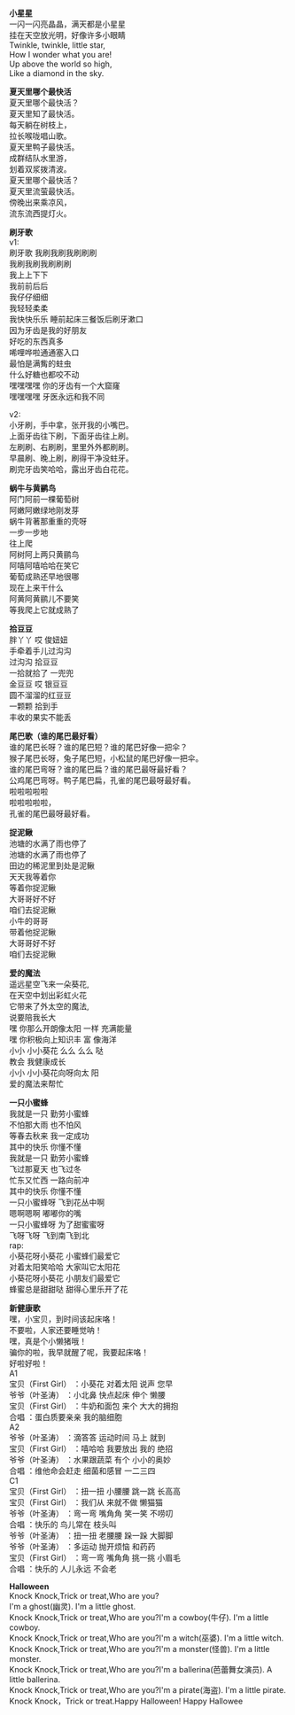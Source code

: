 <b>小星星</b>   
一闪一闪亮晶晶，满天都是小星星   
挂在天空放光明，好像许多小眼睛   
Twinkle, twinkle, little star,   
How I wonder what you are!   
Up above the world so high,   
Like a diamond in the sky.   
   
<b>夏天里哪个最快活</b>   
夏天里哪个最快活？   
夏天里知了最快活。   
每天躺在树枝上，   
拉长喉咙唱山歌。   
夏天里鸭子最快活。   
成群结队水里游，   
划着双浆拨清波。   
夏天里哪个最快活？   
夏天里流萤最快活。   
傍晚出来乘凉风，   
流东流西提灯火。   
   
<b>刷牙歌</b>   
v1:   
刷牙歌 我刷我刷我刷刷刷   
我刷我刷我刷刷刷   
我上上下下   
我前前后后   
我仔仔细细   
我轻轻柔柔   
我快快乐乐 睡前起床三餐饭后刷牙漱口   
因为牙齿是我的好朋友   
好吃的东西真多   
唏哩哗啦通通塞入口   
最怕是满觜的蛀虫   
什么好糖也都咬不动   
嘿嘿嘿嘿 你的牙齿有一个大窟窿   
嘿嘿嘿嘿 牙医永远和我不同   
   
v2:   
小牙刷，手中拿，张开我的小嘴巴。   
上面牙齿往下刷，下面牙齿往上刷。   
左刷刷、右刷刷，里里外外都刷刷。   
早晨刷、晚上刷，刷得干净没蛀牙。   
刷完牙齿笑哈哈，露出牙齿白花花。   
   
<b>蜗牛与黄鹂鸟</b>   
阿门阿前一棵葡萄树   
阿嫩阿嫩绿地刚发芽   
蜗牛背著那重重的壳呀   
一步一步地   
往上爬   
阿树阿上两只黄鹂鸟   
阿嘻阿嘻哈哈在笑它   
葡萄成熟还早地很哪   
现在上来干什么   
阿黄阿黄鹂儿不要笑   
等我爬上它就成熟了   
   
<b>拾豆豆</b>   
胖丫丫 哎 俊妞妞   
手牵着手儿过沟沟   
过沟沟 拾豆豆   
一拾就拾了 一兜兜   
金豆豆 哎 银豆豆   
圆不溜溜的红豆豆   
一颗颗 拾到手   
丰收的果实不能丢   
   
<b>尾巴歌（谁的尾巴最好看）</b>   
谁的尾巴长呀？谁的尾巴短？谁的尾巴好像一把伞？   
猴子尾巴长呀，兔子尾巴短，小松鼠的尾巴好像一把伞。   
谁的尾巴弯呀？谁的尾巴扁？谁的尾巴最呀最好看？   
公鸡尾巴弯呀。鸭子尾巴扁，孔雀的尾巴最呀最好看。   
啦啦啦啦啦    
啦啦啦啦啦，   
孔雀的尾巴最呀最好看。   
   
<b>捉泥鳅</b>   
池塘的水满了雨也停了   
池塘的水满了雨也停了   
田边的稀泥里到处是泥鳅   
天天我等着你   
等着你捉泥鳅   
大哥哥好不好   
咱们去捉泥鳅   
小牛的哥哥   
带着他捉泥鳅   
大哥哥好不好   
咱们去捉泥鳅   
   
<b>爱的魔法</b>   
遥远星空飞来一朵葵花,   
在天空中划出彩虹火花   
它带来了外太空的魔法,   
说要陪我长大   
嘿 你那么开朗像太阳 一样 充满能量    
嘿 你积极向上知识丰 富 像海洋   
小小 小小葵花 么么 么么 哒    
教会 我健康成长    
小小 小小葵花向呀向太 阳    
爱的魔法来帮忙    
   
<b>一只小蜜蜂</b>   
我就是一只 勤劳小蜜蜂   
不怕那大雨 也不怕风   
等春去秋来 我一定成功   
其中的快乐 你懂不懂   
我就是一只 勤劳小蜜蜂   
飞过那夏天 也飞过冬   
忙东又忙西 一路向前冲   
其中的快乐 你懂不懂   
一只小蜜蜂呀 飞到花丛中啊   
嗯啊嗯啊 嘟嘟你的嘴   
一只小蜜蜂呀 为了甜蜜蜜呀   
飞呀飞呀 飞到南飞到北    
rap:   
小葵花呀小葵花  小蜜蜂们最爱它   
对着太阳笑哈哈  大家叫它太阳花   
小葵花呀小葵花 小朋友们最爱它   
蜂蜜总是甜甜哒 甜得心里乐开了花   
   
<b>新健康歌</b>   
嘿，小宝贝，到时间该起床咯！   
不要啦，人家还要睡觉呐！   
嘿，真是个小懒猪哦！   
骗你的啦，我早就醒了呢，我要起床咯！   
好啦好啦！   
A1   
宝贝（First Girl） ：小葵花 对着太阳 说声 您早    
爷爷（叶圣涛） ：小北鼻 快点起床 伸个 懒腰    
宝贝（First Girl） ：牛奶和面包 来个 大大的拥抱    
合唱 ：蛋白质要亲亲 我的脑细胞    
A2   
爷爷（叶圣涛） ：滴答答 运动时间 马上 就到    
宝贝（First Girl） ：嘻哈哈 我要放出 我的 绝招    
爷爷（叶圣涛） ：水果跟蔬菜 有个 小小的奥妙    
合唱 ：维他命会赶走 细菌和感冒 一二三四    
C1   
宝贝（First Girl） ：扭一扭 小腰腰 跳一跳 长高高    
宝贝（First Girl） ：我们从 来就不做 懒猫猫    
爷爷（叶圣涛） ：弯一弯 嘴角角 笑一笑 不唠叨    
合唱 ：快乐的 鸟儿常在 枝头叫   
爷爷（叶圣涛） ：扭一扭 老腰腰 跺一跺 大脚脚    
爷爷（叶圣涛） ：多运动 抛开烦恼 和药药    
宝贝（First Girl） ：弯一弯 嘴角角 挑一挑 小眉毛    
合唱 ：快乐的 人儿永远 不会老    

<b>Halloween</b>  
Knock Knock,Trick or treat,Who are you?  
I'm a ghost(幽灵). I'm a little ghost.  
Knock Knock,Trick or treat,Who are you?I'm a cowboy(牛仔). I'm a little cowboy.  
Knock Knock,Trick or treat,Who are you?I'm a witch(巫婆). I'm a little witch.  
Knock Knock,Trick or treat,Who are you?I'm a monster(怪兽). I'm a little monster.  
Knock Knock,Trick or treat,Who are you?I'm a ballerina(芭蕾舞女演员). A little ballerina.  
Knock Knock,Trick or treat,Who are you?I'm a pirate(海盗). I'm a little pirate.  
Knock Knock，Trick or treat.Happy Halloween! Happy Hallowee  

